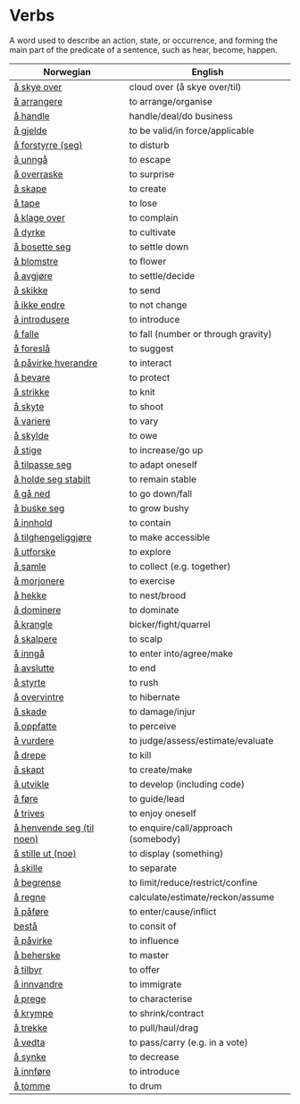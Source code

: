 # Verbs

A word used to describe an action, state, or occurrence, and forming the main part of the predicate of a sentence, such as hear, become, happen.

| Norwegian | English |
| --- | --- |
| [å skye over](https://www.ordnett.no/search?language=no&phrase=å%20skye%20over) | cloud over (å skye over/til) |
| [å arrangere](https://www.ordnett.no/search?language=no&phrase=å%20arrangere) | to arrange/organise |
| [å handle](https://www.ordnett.no/search?language=no&phrase=å%20handle) | handle/deal/do business |
| [å gjelde](https://www.ordnett.no/search?language=no&phrase=å%20gjelde) | to be valid/in force/applicable |
| [å forstyrre (seg)](https://www.ordnett.no/search?language=no&phrase=å%20forstyrre%20(seg)) | to disturb |
| [å unngå](https://www.ordnett.no/search?language=no&phrase=å%20unngå) | to escape |
| [å overraske](https://www.ordnett.no/search?language=no&phrase=å%20overraske) | to surprise |
| [å skape](https://www.ordnett.no/search?language=no&phrase=å%20skape) | to create |
| [å tape](https://www.ordnett.no/search?language=no&phrase=å%20tape) | to lose |
| [å klage over](https://www.ordnett.no/search?language=no&phrase=å%20klage%20over) | to complain |
| [å dyrke](https://www.ordnett.no/search?language=no&phrase=å%20dyrke) | to cultivate |
| [å bosette seg](https://www.ordnett.no/search?language=no&phrase=å%20bosette%20seg) | to settle down |
| [å blomstre](https://www.ordnett.no/search?language=no&phrase=å%20blomstre) | to flower |
| [å avgjøre](https://www.ordnett.no/search?language=no&phrase=å%20avgjøre) | to settle/decide |
| [å skikke](https://www.ordnett.no/search?language=no&phrase=å%20skikke) | to send |
| [å ikke endre](https://www.ordnett.no/search?language=no&phrase=å%20ikke%20endre) | to not change |
| [å introdusere](https://www.ordnett.no/search?language=no&phrase=å%20introdusere) | to introduce |
| [å falle](https://www.ordnett.no/search?language=no&phrase=å%20falle) | to fall (number or through gravity) |
| [å foreslå](https://www.ordnett.no/search?language=no&phrase=å%20foreslå) | to suggest |
| [å påvirke hverandre](https://www.ordnett.no/search?language=no&phrase=å%20påvirke%20hverandre) | to interact |
| [å bevare](https://www.ordnett.no/search?language=no&phrase=å%20bevare) | to protect |
| [å strikke](https://www.ordnett.no/search?language=no&phrase=å%20strikke) | to knit |
| [å skyte](https://www.ordnett.no/search?language=no&phrase=å%20skyte) | to shoot |
| [å variere](https://www.ordnett.no/search?language=no&phrase=å%20variere) | to vary |
| [å skylde](https://www.ordnett.no/search?language=no&phrase=å%20skylde) | to owe |
| [å stige](https://www.ordnett.no/search?language=no&phrase=å%20stige) | to increase/go up |
| [å tilpasse seg](https://www.ordnett.no/search?language=no&phrase=å%20tilpasse%20seg) | to adapt oneself |
| [å holde seg stabilt](https://www.ordnett.no/search?language=no&phrase=å%20holde%20seg%20stabilt) | to remain stable |
| [å gå ned](https://www.ordnett.no/search?language=no&phrase=å%20gå%20ned) | to go down/fall |
| [å buske seg](https://www.ordnett.no/search?language=no&phrase=å%20buske%20seg) | to grow bushy |
| [å innhold](https://www.ordnett.no/search?language=no&phrase=å%20innhold) | to contain |
| [å tilghengeliggjøre](https://www.ordnett.no/search?language=no&phrase=å%20tilghengeliggjøre) | to make accessible |
| [å utforske](https://www.ordnett.no/search?language=no&phrase=å%20utforske) | to explore |
| [å samle](https://www.ordnett.no/search?language=no&phrase=å%20samle) | to collect (e.g. together) |
| [å morjonere](https://www.ordnett.no/search?language=no&phrase=å%20morjonere) | to exercise |
| [å hekke](https://www.ordnett.no/search?language=no&phrase=å%20hekke) | to nest/brood |
| [å dominere](https://www.ordnett.no/search?language=no&phrase=å%20dominere) | to dominate |
| [å krangle](https://www.ordnett.no/search?language=no&phrase=å%20krangle) | bicker/fight/quarrel |
| [å skalpere](https://www.ordnett.no/search?language=no&phrase=å%20skalpere) | to scalp |
| [å inngå](https://www.ordnett.no/search?language=no&phrase=å%20inngå) | to enter into/agree/make |
| [å avslutte](https://www.ordnett.no/search?language=no&phrase=å%20avslutte) | to end |
| [å styrte](https://www.ordnett.no/search?language=no&phrase=å%20styrte) | to rush |
| [å overvintre](https://www.ordnett.no/search?language=no&phrase=å%20overvintre) | to hibernate |
| [å skade](https://www.ordnett.no/search?language=no&phrase=å%20skade) | to damage/injur |
| [å oppfatte](https://www.ordnett.no/search?language=no&phrase=å%20oppfatte) | to perceive |
| [å vurdere](https://www.ordnett.no/search?language=no&phrase=å%20vurdere) | to judge/assess/estimate/evaluate |
| [å drepe](https://www.ordnett.no/search?language=no&phrase=å%20drepe) | to kill |
| [å skapt](https://www.ordnett.no/search?language=no&phrase=å%20skapt) | to create/make |
| [å utvikle](https://www.ordnett.no/search?language=no&phrase=å%20utvikle) | to develop (including code) |
| [å føre](https://www.ordnett.no/search?language=no&phrase=å%20føre) | to guide/lead |
| [å trives](https://www.ordnett.no/search?language=no&phrase=å%20trives) | to enjoy oneself |
| [å henvende seg (til noen)](https://www.ordnett.no/search?language=no&phrase=å%20henvende%20seg%20(til%20noen)) | to enquire/call/approach (somebody) |
| [å stille ut (noe)](https://www.ordnett.no/search?language=no&phrase=å%20stille%20ut%20(noe)) | to display (something) |
| [å skille](https://www.ordnett.no/search?language=no&phrase=å%20skille) | to separate |
| [å begrense](https://www.ordnett.no/search?language=no&phrase=å%20begrense) | to limit/reduce/restrict/confine |
| [å regne](https://www.ordnett.no/search?language=no&phrase=å%20regne) | calculate/estimate/reckon/assume |
| [å påføre](https://www.ordnett.no/search?language=no&phrase=å%20påføre) | to enter/cause/inflict |
| [bestå](https://www.ordnett.no/search?language=no&phrase=bestå) | to consit of |
| [å påvirke](https://www.ordnett.no/search?language=no&phrase=å%20påvirke) | to influence |
| [å beherske](https://www.ordnett.no/search?language=no&phrase=å%20beherske) | to master |
| [å tilbyr](https://www.ordnett.no/search?language=no&phrase=å%20tilbyr) | to offer |
| [å innvandre](https://www.ordnett.no/search?language=no&phrase=å%20innvandre) | to immigrate |
| [å prege](https://www.ordnett.no/search?language=no&phrase=å%20prege) | to characterise |
| [å krympe](https://www.ordnett.no/search?language=no&phrase=å%20krympe) | to shrink/contract |
| [å trekke](https://www.ordnett.no/search?language=no&phrase=å%20trekke) | to pull/haul/drag |
| [å vedta](https://www.ordnett.no/search?language=no&phrase=å%20vedta) | to pass/carry (e.g. in a vote) |
| [å synke](https://www.ordnett.no/search?language=no&phrase=å%20synke) | to decrease |
| [å innføre](https://www.ordnett.no/search?language=no&phrase=å%20innføre) | to introduce |
| [å tomme](https://www.ordnett.no/search?language=no&phrase=å%20tomme) | to drum |

